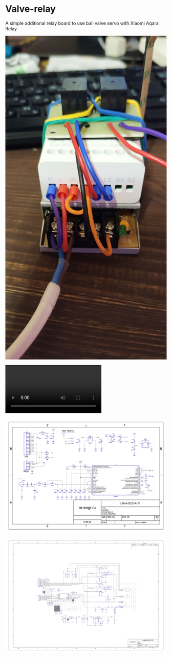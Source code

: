 # Valve-relay
A simple additional relay board to use ball valve servo with Xiaomi Aqara Relay

![photo](doc/photo_2021-03-26_12-20-23.jpg)

![video](doc/video_2021-03-26_12-19-42.mp4)

![photo](doc/aqara_relay_mcu_sch1.png)

![photo](doc/aqara_relay_sch_pwr_v1.png)
